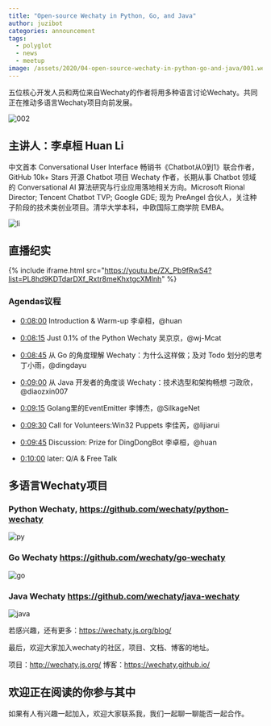 ```yaml
---
title: "Open-source Wechaty in Python, Go, and Java"
author: juzibot
categories: announcement
tags:
  - polyglot
  - news
  - meetup
image: /assets/2020/04-open-source-wechaty-in-python-go-and-java/001.webp
---
```


五位核心开发人员和两位来自Wechaty的作者将用多种语言讨论Wechaty。共同正在推动多语言Wechaty项目向前发展。

![002](/assets/2020/04-open-source-wechaty-in-python-go-and-java/002.webp)

## 主讲人：李卓桓 Huan Li

中文首本 Conversational User Interface 畅销书《Chatbot从0到1》联合作者，GitHub 10k+ Stars 开源 Chatbot 项目 Wechaty 作者，长期从事 Chatbot 领域的 Conversational AI 算法研究与行业应用落地相关方向。Microsoft Rional Director; Tencent Chatbot TVP; Google GDE; 现为 PreAngel 合伙人，关注种子阶段的技术类创业项目。清华大学本科，中欧国际工商学院 EMBA。

![li](/assets/2020/04-open-source-wechaty-in-python-go-and-java/li.webp)

## 直播纪实

{% include iframe.html src="https://youtu.be/ZX_Pb9fRwS4?list=PL8hd9KDTdarDXf_Rxtr8meKhxtgcXMInh" %}

### Agendas议程

- [0:08:00](https://www.youtube.com/watch?v=ZX_Pb9fRwS4&list=PL8hd9KDTdarDXf_Rxtr8meKhxtgcXMInh&index=8&t=480s)  Introduction & Warm-up 李卓桓，@huan

- [0:08:15](https://www.youtube.com/watch?v=ZX_Pb9fRwS4&list=PL8hd9KDTdarDXf_Rxtr8meKhxtgcXMInh&index=8&t=495s) Just 0.1% of the Python Wechaty 吴京京，@wj-Mcat

- [0:08:45](https://www.youtube.com/watch?v=ZX_Pb9fRwS4&list=PL8hd9KDTdarDXf_Rxtr8meKhxtgcXMInh&index=8&t=525s) 从 Go 的角度理解 Wechaty：为什么这样做；及对 Todo 划分的思考 丁小雨，@dingdayu

- [0:09:00](https://www.youtube.com/watch?v=ZX_Pb9fRwS4&list=PL8hd9KDTdarDXf_Rxtr8meKhxtgcXMInh&index=8&t=540s) 从 Java 开发者的角度谈 Wechaty：技术选型和架构畅想 刁政欣，@diaozxin007

- [0:09:15](https://www.youtube.com/watch?v=ZX_Pb9fRwS4&list=PL8hd9KDTdarDXf_Rxtr8meKhxtgcXMInh&index=8&t=555s) Golang里的EventEmitter 李博杰，@SilkageNet

- [0:09:30](https://www.youtube.com/watch?v=ZX_Pb9fRwS4&list=PL8hd9KDTdarDXf_Rxtr8meKhxtgcXMInh&index=8&t=570s) Call for Volunteers:Win32 Puppets 李佳芮，@lijiarui

- [0:09:45](https://www.youtube.com/watch?v=ZX_Pb9fRwS4&list=PL8hd9KDTdarDXf_Rxtr8meKhxtgcXMInh&index=8&t=585s) Discussion: Prize for DingDongBot 李卓桓，@huan

- [0:10:00](https://www.youtube.com/watch?v=ZX_Pb9fRwS4&list=PL8hd9KDTdarDXf_Rxtr8meKhxtgcXMInh&index=8&t=600s) later: Q/A & Free Talk

## 多语言Wechaty项目

### Python Wechaty, <https://github.com/wechaty/python-wechaty>

![py](/assets/2020/04-open-source-wechaty-in-python-go-and-java/py.webp)

### Go Wechaty <https://github.com/wechaty/go-wechaty>

![go](/assets/2020/04-open-source-wechaty-in-python-go-and-java/go.webp)

### Java Wechaty <https://github.com/wechaty/java-wechaty>

![java](/assets/2020/04-open-source-wechaty-in-python-go-and-java/java.webp)

若感兴趣，还有更多：<https://wechaty.js.org/blog/>

最后，欢迎大家加入wechaty的社区，项目、文档、博客的地址。

项目：<http://wechaty.js.org/>
博客：<https://wechaty.github.io/>

## 欢迎正在阅读的你参与其中

如果有人有兴趣一起加入，欢迎大家联系我，我们一起聊一聊能否一起合作。
